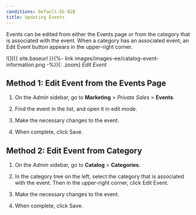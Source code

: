 ```yaml
---
conditions: Default.EE-B2B
title: Updating Events
---
```


Events can be edited from either the Events page or from the category that is associated with the event. When a category has an associated event, an Edit Event button appears in the upper-right corner.

![]({{ site.baseurl }}{%- link images/images-ee/catalog-event-information.png -%}){: .zoom}
_Edit Event_

## Method 1: Edit Event from the Events Page

1. On the _Admin_ sidebar, go to **Marketing** > _Private Sales_ > **Events**.

1. Find the event in the list, and open it in edit mode.

1. Make the necessary changes to the event.

1. When complete, click <span class="btn">Save</span>.

## Method 2: Edit Event from Category

1. On the _Admin_ sidebar, go to **Catalog** > **Categories**.

1. In the category tree on the left, select the category that is associated with the event. Then in the upper-right corner, click <span class="btn">Edit Event</span>.

1. Make the necessary changes to the event.

1. When complete, click <span class="btn">Save</span>.
